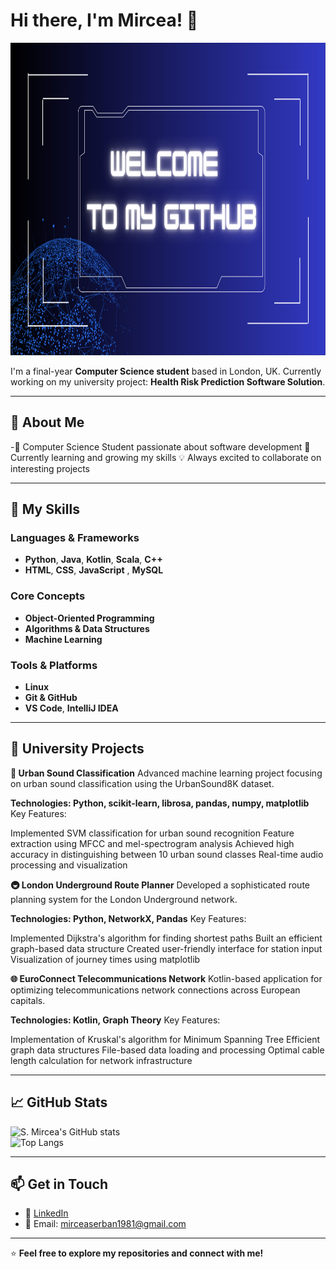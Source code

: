# Hi there, I'm Mircea! 👋

<img height="500px" width="100%" src="https://raw.githubusercontent.com/El-Mazouzi/El-Mazouzi/main/banner-2.png" />

I'm a final-year **Computer Science student** based in London, UK. 
Currently working on my university project: **Health Risk Prediction Software Solution**.

---

## 🌟 About Me  
-🎯 Computer Science Student passionate about software development
🌱 Currently learning and growing my skills
💡 Always excited to collaborate on interesting projects

---

## 🚀 My Skills  
### Languages & Frameworks  
- **Python**, **Java**, **Kotlin**, **Scala**, **C++**  
- **HTML**, **CSS**, **JavaScript** , **MySQL**

### Core Concepts  
- **Object-Oriented Programming**  
- **Algorithms & Data Structures**  
- **Machine Learning**  

### Tools & Platforms  
- **Linux**  
- **Git & GitHub**  
- **VS Code**, **IntelliJ IDEA**  

---

## 🎯 University Projects

**🎵 Urban Sound Classification**
Advanced machine learning project focusing on urban sound classification using the UrbanSound8K dataset.

**Technologies: Python, scikit-learn, librosa, pandas, numpy, matplotlib**
Key Features:

Implemented SVM classification for urban sound recognition
Feature extraction using MFCC and mel-spectrogram analysis
Achieved high accuracy in distinguishing between 10 urban sound classes
Real-time audio processing and visualization




**🚇 London Underground Route Planner**
Developed a sophisticated route planning system for the London Underground network.

**Technologies: Python, NetworkX, Pandas**
Key Features:

Implemented Dijkstra's algorithm for finding shortest paths
Built an efficient graph-based data structure
Created user-friendly interface for station input
Visualization of journey times using matplotlib




**🌐 EuroConnect Telecommunications Network**
Kotlin-based application for optimizing telecommunications network connections across European capitals.

**Technologies: Kotlin, Graph Theory**
Key Features:

Implementation of Kruskal's algorithm for Minimum Spanning Tree
Efficient graph data structures
File-based data loading and processing
Optimal cable length calculation for network infrastructure




---

## 📈 GitHub Stats  
![S. Mircea's GitHub stats](https://github-readme-stats.vercel.app/api?username=S-Mircea&show_icons=true&theme=radical)  
![Top Langs](https://github-readme-stats.vercel.app/api/top-langs/?username=S-Mircea&layout=compact&theme=radical)  

---

## 📫 Get in Touch  
- 💼 [LinkedIn](https://www.linkedin.com/in/mircea-serban-s81/) 
- 📧 Email: mirceaserban1981@gmail.com 

---

⭐️ **Feel free to explore my repositories and connect with me!**  


</div>

###
